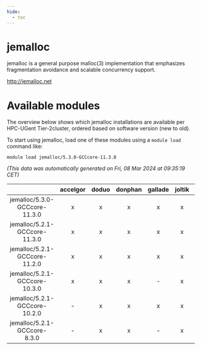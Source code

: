 ```yaml
---
hide:
  - toc
---
```


jemalloc
========


jemalloc is a general purpose malloc(3) implementation that emphasizes fragmentation avoidance and scalable concurrency support.

http://jemalloc.net
# Available modules


The overview below shows which jemalloc installations are available per HPC-UGent Tier-2cluster, ordered based on software version (new to old).

To start using jemalloc, load one of these modules using a `module load` command like:

```shell
module load jemalloc/5.3.0-GCCcore-11.3.0
```

*(This data was automatically generated on Fri, 08 Mar 2024 at 09:35:19 CET)*  

| |accelgor|doduo|donphan|gallade|joltik|skitty|
| :---: | :---: | :---: | :---: | :---: | :---: | :---: |
|jemalloc/5.3.0-GCCcore-11.3.0|x|x|x|x|x|x|
|jemalloc/5.2.1-GCCcore-11.3.0|x|x|x|x|x|x|
|jemalloc/5.2.1-GCCcore-11.2.0|x|x|x|x|x|x|
|jemalloc/5.2.1-GCCcore-10.3.0|x|x|x|-|x|x|
|jemalloc/5.2.1-GCCcore-10.2.0|-|x|x|x|x|x|
|jemalloc/5.2.1-GCCcore-8.3.0|-|x|x|-|x|x|
